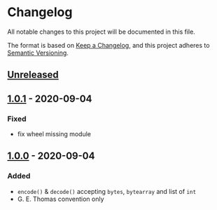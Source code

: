 # Changelog
All notable changes to this project will be documented in this file.

The format is based on [Keep a Changelog](https://keepachangelog.com/en/1.0.0/),
and this project adheres to [Semantic Versioning](https://semver.org/spec/v2.0.0.html).

## [Unreleased]

## [1.0.1] - 2020-09-04
### Fixed
- fix wheel missing module

## [1.0.0] - 2020-09-04
### Added
- `encode()` & `decode()` accepting `bytes`, `bytearray` and list of `int`
- G. E. Thomas convention only

[Unreleased]: https://github.com/fphammerle/python-manchester-code/compare/v1.0.1...HEAD
[1.0.1]: https://github.com/fphammerle/python-manchester-code/compare/v1.0.0...v1.0.1
[1.0.0]: https://github.com/fphammerle/python-manchester-code/releases/tag/v1.0.0
